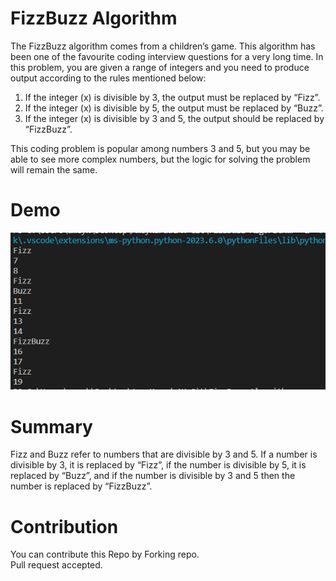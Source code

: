 # FizzBuzz Algorithm
The FizzBuzz algorithm comes from a children’s game. This algorithm has been one of the favourite coding interview questions for a very long time. In this problem, you are given a range of integers and you need to produce output according to the rules mentioned below:

1. If the integer (x) is divisible by 3, the output must be replaced by “Fizz”.
2. If the integer (x) is divisible by 5, the output must be replaced by “Buzz”.
3. If the integer (x) is divisible by 3 and 5, the output should be replaced by “FizzBuzz”.

This coding problem is popular among numbers 3 and 5, but you may be able to see more complex numbers, but the logic for solving the problem will remain the same.

# Demo
![Screenshot](Screenshot.png)

# Summary
Fizz and Buzz refer to numbers that are divisible by 3 and 5. If a number is divisible by 3, it is replaced by “Fizz”, if the number is divisible by 5, it is replaced by “Buzz”, and if the number is divisible by 3 and 5 then the number is replaced by “FizzBuzz”.

# Contribution
You can contribute this Repo by Forking repo.\
Pull request accepted.